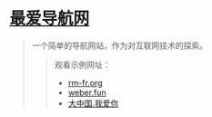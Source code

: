# [最爱导航网](https://serhou.github.io/)  
> 一个简单的导航网站，作为对互联网技术的探索。  
>> 观看示例网址：  
>> * [rm-fr.org](https://rm-fr.org)  
>> * [weber.fun](https://weber.fun)  
>> * [大中国.我爱你](https://大中国.我爱你)  


